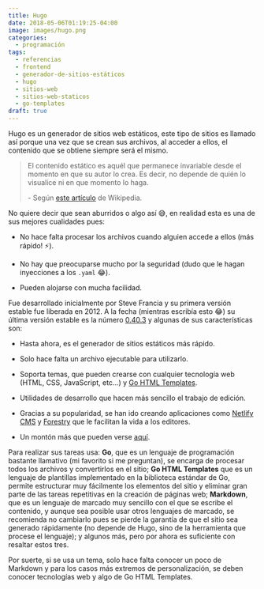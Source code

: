 ```yaml
---
title: Hugo
date: 2018-05-06T01:19:25-04:00
image: images/hugo.png
categories:
  - programación
tags:
  - referencias
  - frontend
  - generador-de-sitios-estáticos
  - hugo
  - sitios-web
  - sitios-web-staticos
  - go-templates
draft: true
---
```


Hugo es un generador de sitios web estáticos, este tipo de sitios es llamado
así porque una vez que se crean sus archivos, al acceder a ellos, el contenido
que se obtiene siempre será el mismo.

[Contenido dinámico]: https://es.wikipedia.org/wiki/Contenido_din%C3%A1mico

> El contenido estático es aquél que permanece invariable desde el momento en
> que su autor lo crea. Es decir, no depende de quién lo visualice ni en que
> momento lo haga.
>
> \- Según [este artículo][Contenido dinámico] de Wikipedia.

No quiere decir que sean aburridos o algo así 😅, en realidad esta es una de
sus mejores cualidades pues:

* No hace falta procesar los archivos cuando alguien accede a ellos (más
  rápido! ⚡).

* No hay que preocuparse mucho por la seguridad (dudo que le hagan
  inyecciones a los `.yaml` 😂).

* Pueden alojarse con mucha facilidad.

[latest-release]: https://github.com/gohugoio/hugo/releases/tag/v0.40.3

Fue desarrollado inicialmente por Steve Francia y su primera versión estable
fue liberada en 2012. A la fecha (mientras escribía esto 😂) su última
versión estable es la número [0.40.3][latest-release] y algunas de sus
características son:

[Go HTML Templates]: http://golang.org/pkg/html/template/
[Netlify CMS]: https://www.netlifycms.org/
[Forestry]: https://forestry.io
[Hugo features]: https://gohugo.io/about/features/

* Hasta ahora, es el generador de sitios estáticos más rápido.

* Solo hace falta un archivo ejecutable para utilizarlo.

* Soporta temas, que pueden crearse con cualquier tecnología web (HTML, CSS,
  JavaScript, etc...) y [Go HTML Templates][].

* Utilidades de desarrollo que hacen más sencillo el trabajo de edición.

* Gracias a su popularidad, se han ido creando aplicaciones como
  [Netlify CMS][] y [Forestry][] que le facilitan la vida a los editores.

* Un montón más que pueden verse [aquí][Hugo features].

Para realizar sus tareas usa: **Go**, que es un lenguaje de programación
bastante llamativo (mi favorito si me preguntan), se encarga de procesar todos
los archivos y convertirlos en el sitio; **Go HTML Templates** que es un
lenguaje de plantillas implementado en la biblioteca estándar de Go, permite
estructurar muy fácilmente los elementos del sitio y eliminar gran parte de
las tareas repetitivas en la creación de páginas web; **Markdown**, que es un
lenguaje de marcado muy sencillo con el que se escribe el contenido, y aunque
sea posible usar otros lenguajes de marcado, se recomienda no cambiarlo pues se
pierde la garantía de que el sitio sea generado rápidamente (no depende de
Hugo, sino de la herramienta que procese el lenguaje); y algunos más, pero por
ahora es suficiente con resaltar estos tres.

Por suerte, si se usa un tema, solo hace falta conocer un poco de Markdown y
para los casos más extremos de personalización, se deben conocer tecnologías
web y algo de Go HTML Templates. 

